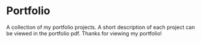 # Portfolio
A collection of my portfolio projects. A short description of each project can be viewed in the portfolio pdf. 
Thanks for viewing my portfolio!

